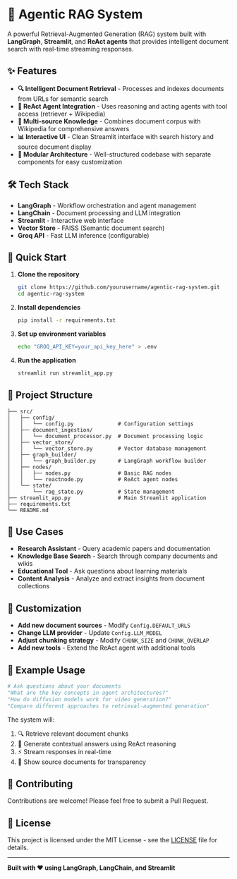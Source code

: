 # 🤖 Agentic RAG System

A powerful Retrieval-Augmented Generation (RAG) system built with **LangGraph**, **Streamlit**, and **ReAct agents** that provides intelligent document search with real-time streaming responses.

## ✨ Features

- **🔍 Intelligent Document Retrieval** - Processes and indexes documents from URLs for semantic search
- **🤖 ReAct Agent Integration** - Uses reasoning and acting agents with tool access (retriever + Wikipedia)
- **🎯 Multi-source Knowledge** - Combines document corpus with Wikipedia for comprehensive answers
- **📊 Interactive UI** - Clean Streamlit interface with search history and source document display
- **🔧 Modular Architecture** - Well-structured codebase with separate components for easy customization

## 🛠️ Tech Stack

- **LangGraph** - Workflow orchestration and agent management
- **LangChain** - Document processing and LLM integration
- **Streamlit** - Interactive web interface
- **Vector Store** - FAISS (Semantic document search)
- **Groq API** - Fast LLM inference (configurable)

## 🚀 Quick Start

1. **Clone the repository**
   ```bash
   git clone https://github.com/yourusername/agentic-rag-system.git
   cd agentic-rag-system
   ```

2. **Install dependencies**
   ```bash
   pip install -r requirements.txt
   ```

3. **Set up environment variables**
   ```bash
   echo "GROQ_API_KEY=your_api_key_here" > .env
   ```

4. **Run the application**
   ```bash
   streamlit run streamlit_app.py
   ```

## 📁 Project Structure

```
├── src/
│   ├── config/
│   │   └── config.py              # Configuration settings
│   ├── document_ingestion/
│   │   └── document_processor.py  # Document processing logic
│   ├── vector_store/
│   │   └── vector_store.py        # Vector database management
│   ├── graph_builder/
│   │   └── graph_builder.py       # LangGraph workflow builder
│   ├── nodes/
│   │   ├── nodes.py               # Basic RAG nodes
│   │   └── reactnode.py           # ReAct agent nodes
│   └── state/
│       └── rag_state.py           # State management
├── streamlit_app.py               # Main Streamlit application
├── requirements.txt
└── README.md
```

## 🎯 Use Cases

- **Research Assistant** - Query academic papers and documentation
- **Knowledge Base Search** - Search through company documents and wikis
- **Educational Tool** - Ask questions about learning materials
- **Content Analysis** - Analyze and extract insights from document collections

## 🔧 Customization

- **Add new document sources** - Modify `Config.DEFAULT_URLS`
- **Change LLM provider** - Update `Config.LLM_MODEL`
- **Adjust chunking strategy** - Modify `CHUNK_SIZE` and `CHUNK_OVERLAP`
- **Add new tools** - Extend the ReAct agent with additional tools

## 📝 Example Usage

```python
# Ask questions about your documents
"What are the key concepts in agent architectures?"
"How do diffusion models work for video generation?"
"Compare different approaches to retrieval-augmented generation"
```

The system will:
1. 🔍 Retrieve relevant document chunks
2. 🤖 Generate contextual answers using ReAct reasoning
3. ⚡ Stream responses in real-time
4. 📄 Show source documents for transparency

## 🤝 Contributing

Contributions are welcome! Please feel free to submit a Pull Request.

## 📄 License

This project is licensed under the MIT License - see the [LICENSE](LICENSE) file for details.

---

**Built with ❤️ using LangGraph, LangChain, and Streamlit**